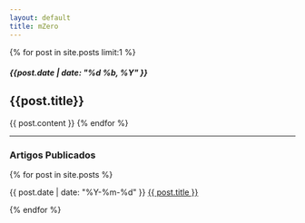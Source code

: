 ```yaml
---
layout: default
title: mZero
---
```


<div class='post'>
    <div class='body'>
   {% for post in site.posts limit:1 %}
    	   <h5>{{post.date | date: "%d %b, %Y" }}</h5>	
      	<h2>{{post.title}}</h2>
      	{{ post.content }}
    {% endfor %}
    </div>
</div>
<hr>

### Artigos Publicados

<div class="hfeed">
  {% for post in site.posts %}
     <article class="hentry entry">
        <p><time datetime="{{ post.date | xmlschema }}">{{ post.date | date: "%Y-%m-%d" }}</time>
        <a href="{{ post.url }}">{{ post.title }}</a></p>
      </article>
  {% endfor %}
</div>



